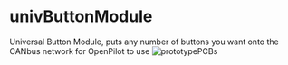 # univButtonModule
Universal Button Module, puts any number of buttons you want onto the CANbus network for OpenPilot to use
![prototypePCBs](https://user-images.githubusercontent.com/25917842/161316810-f8a791ec-8187-4d24-bc05-c0849fc71678.png)
